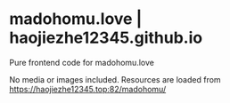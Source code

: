 # madohomu.love | haojiezhe12345.github.io

Pure frontend code for madohomu.love

No media or images included. Resources are loaded from https://haojiezhe12345.top:82/madohomu/
